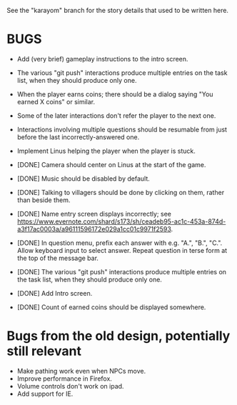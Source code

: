 See the "karayom" branch for the story details that used to be written here.

BUGS
====
* Add (very brief) gameplay instructions to the intro screen.
* The various "git push" interactions produce multiple entries on the task list, when they should produce only one.
* When the player earns coins; there should be a dialog saying "You earned X coins" or similar.
* Some of the later interactions don't refer the player to the next one.
* Interactions involving multiple questions should be resumable from just before the last incorrectly-answered one.
* Implement Linus helping the player when the player is stuck.

* [DONE] Camera should center on Linus at the start of the game.
* [DONE] Music should be disabled by default.
* [DONE] Talking to villagers should be done by clicking on them, rather than beside them.
* [DONE] Name entry screen displays incorrectly; see https://www.evernote.com/shard/s173/sh/ceadeb95-ac1c-453a-874d-a3f17ac0003a/a96111596172e029a1cc01c9971f2593.
* [DONE] In question menu, prefix each answer with e.g. "A.", "B.", "C.". Allow keyboard input to select answer. Repeat question in terse form at the top of the message bar.
* [DONE] The various "git push" interactions produce multiple entries on the task list, when they should produce only one.
* [DONE] Add Intro screen.
* [DONE] Count of earned coins should be displayed somewhere.

Bugs from the old design, potentially still relevant
====================================================
* Make pathing work even when NPCs move.
* Improve performance in Firefox.
* Volume controls don't work on ipad.
* Add support for IE.

